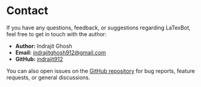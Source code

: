 # Contact

If you have any questions, feedback, or suggestions regarding LaTexBot, feel free to get in touch with the author:

- **Author:** Indrajit Ghosh
- **Email:** indrajitghosh912@gmail.com
- **GitHub:** [indrajit912](https://github.com/indrajit912)

You can also open issues on the [GitHub repository](https://github.com/indrajit912/LaTexBot.git) for bug reports, feature requests, or general discussions.
